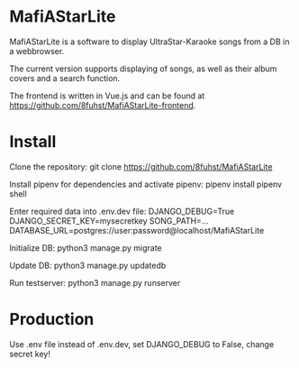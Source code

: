 # MafiAStarLite

MafiAStarLite is a software to display UltraStar-Karaoke songs from a DB in a webbrowser.

The current version supports displaying of songs, as well as their album covers and a search function.

The frontend is written in Vue.js and can be found at https://github.com/8fuhst/MafiAStarLite-frontend.

# Install
Clone the repository:
  git clone https://github.com/8fuhst/MafiAStarLite

Install pipenv for dependencies and activate pipenv:
  pipenv install
  pipenv shell

Enter required data into .env.dev file:
  DJANGO_DEBUG=True
  DJANGO_SECRET_KEY=mysecretkey
  SONG_PATH=...
  DATABASE_URL=postgres://user:password@localhost/MafiAStarLite

Initialize DB:
  python3 manage.py migrate

Update DB:
  python3 manage.py updatedb

Run testserver:
  python3 manage.py runserver

# Production
Use .env file instead of .env.dev, set DJANGO_DEBUG to False, change secret key!
